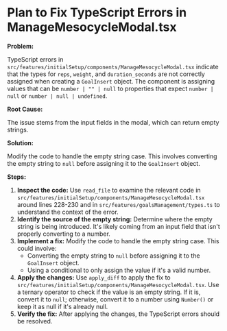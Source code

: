 # Plan to Fix TypeScript Errors in ManageMesocycleModal.tsx

**Problem:**

TypeScript errors in `src/features/initialSetup/components/ManageMesocycleModal.tsx` indicate that the types for `reps`, `weight`, and `duration_seconds` are not correctly assigned when creating a `GoalInsert` object. The component is assigning values that can be `number | "" | null` to properties that expect `number | null` or `number | null | undefined`.

**Root Cause:**

The issue stems from the input fields in the modal, which can return empty strings.

**Solution:**

Modify the code to handle the empty string case. This involves converting the empty string to `null` before assigning it to the `GoalInsert` object.

**Steps:**

1.  **Inspect the code:** Use `read_file` to examine the relevant code in `src/features/initialSetup/components/ManageMesocycleModal.tsx` around lines 228-230 and in `src/features/goalsManagement/types.ts` to understand the context of the error.
2.  **Identify the source of the empty string:** Determine where the empty string is being introduced. It's likely coming from an input field that isn't properly converting to a number.
3.  **Implement a fix:** Modify the code to handle the empty string case. This could involve:
    *   Converting the empty string to `null` before assigning it to the `GoalInsert` object.
    *   Using a conditional to only assign the value if it's a valid number.
4.  **Apply the changes:** Use `apply_diff` to apply the fix to `src/features/initialSetup/components/ManageMesocycleModal.tsx`. Use a ternary operator to check if the value is an empty string. If it is, convert it to `null`; otherwise, convert it to a number using `Number()` or keep it as null if it's already null.
5.  **Verify the fix:** After applying the changes, the TypeScript errors should be resolved.